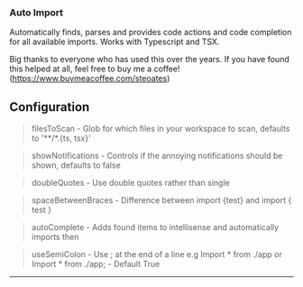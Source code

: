 ### Auto Import

Automatically finds, parses and provides code actions and code completion for all available imports. Works with Typescript and TSX.

Big thanks to everyone who has used this over the years. If you have found this helped at all, feel free to buy me a coffee! (https://www.buymeacoffee.com/steoates)



## Configuration

> filesToScan - Glob for which files in your workspace to scan, defaults to '**/*.{ts, tsx}'

> showNotifications - Controls if the annoying notifications should be shown, defaults to false

> doubleQuotes - Use double quotes rather than single

> spaceBetweenBraces - Difference between import {test} and import { test }

> autoComplete - Adds found items to intellisense and automatically imports then

> useSemiColon - Use ; at the end of a line e.g Import * from ./app or Import * from ./app; - Default True

----

